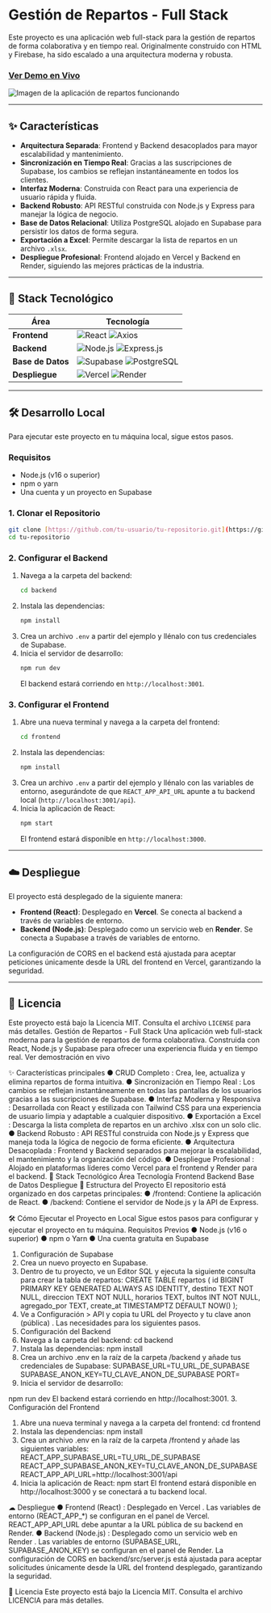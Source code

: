# Gestión de Repartos - Full Stack

Este proyecto es una aplicación web full-stack para la gestión de repartos de forma colaborativa y en tiempo real. Originalmente construido con HTML y Firebase, ha sido escalado a una arquitectura moderna y robusta.

### [**Ver Demo en Vivo**](https://nrlsb-excel-reparto1.vercel.app/)

![Imagen de la aplicación de repartos funcionando](https://i.imgur.com/gKk9p3v.jpg)

---

## ✨ Características

-   **Arquitectura Separada**: Frontend y Backend desacoplados para mayor escalabilidad y mantenimiento.
-   **Sincronización en Tiempo Real**: Gracias a las suscripciones de Supabase, los cambios se reflejan instantáneamente en todos los clientes.
-   **Interfaz Moderna**: Construida con React para una experiencia de usuario rápida y fluida.
-   **Backend Robusto**: API RESTful construida con Node.js y Express para manejar la lógica de negocio.
-   **Base de Datos Relacional**: Utiliza PostgreSQL alojado en Supabase para persistir los datos de forma segura.
-   **Exportación a Excel**: Permite descargar la lista de repartos en un archivo `.xlsx`.
-   **Despliegue Profesional**: Frontend alojado en Vercel y Backend en Render, siguiendo las mejores prácticas de la industria.

---

## 🚀 Stack Tecnológico

| Área          | Tecnología                                                              |
| ------------- | ----------------------------------------------------------------------- |
| **Frontend** | ![React](https://img.shields.io/badge/-React-61DAFB?logo=react&logoColor=white) ![Axios](https://img.shields.io/badge/-Axios-5A29E4?logo=axios&logoColor=white)                                |
| **Backend** | ![Node.js](https://img.shields.io/badge/-Node.js-339933?logo=node.js&logoColor=white) ![Express.js](https://img.shields.io/badge/-Express.js-000000?logo=express&logoColor=white)      |
| **Base de Datos** | ![Supabase](https://img.shields.io/badge/-Supabase-3FCF8E?logo=supabase&logoColor=white) ![PostgreSQL](https://img.shields.io/badge/-PostgreSQL-4169E1?logo=postgresql&logoColor=white) |
| **Despliegue** | ![Vercel](https://img.shields.io/badge/-Vercel-000000?logo=vercel&logoColor=white) ![Render](https://img.shields.io/badge/-Render-46E3B7?logo=render&logoColor=white)                     |

---

## 🛠️ Desarrollo Local

Para ejecutar este proyecto en tu máquina local, sigue estos pasos.

### Requisitos

-   Node.js (v16 o superior)
-   npm o yarn
-   Una cuenta y un proyecto en Supabase

### 1. Clonar el Repositorio

```bash
git clone [https://github.com/tu-usuario/tu-repositorio.git](https://github.com/tu-usuario/tu-repositorio.git)
cd tu-repositorio
```

### 2. Configurar el Backend

1.  Navega a la carpeta del backend:
    ```bash
    cd backend
    ```
2.  Instala las dependencias:
    ```bash
    npm install
    ```
3.  Crea un archivo `.env` a partir del ejemplo y llénalo con tus credenciales de Supabase.
4.  Inicia el servidor de desarrollo:
    ```bash
    npm run dev
    ```
    El backend estará corriendo en `http://localhost:3001`.

### 3. Configurar el Frontend

1.  Abre una nueva terminal y navega a la carpeta del frontend:
    ```bash
    cd frontend
    ```
2.  Instala las dependencias:
    ```bash
    npm install
    ```
3.  Crea un archivo `.env` a partir del ejemplo y llénalo con las variables de entorno, asegurándote de que `REACT_APP_API_URL` apunte a tu backend local (`http://localhost:3001/api`).
4.  Inicia la aplicación de React:
    ```bash
    npm start
    ```
    El frontend estará disponible en `http://localhost:3000`.

---

## ☁️ Despliegue

El proyecto está desplegado de la siguiente manera:

-   **Frontend (React)**: Desplegado en **Vercel**. Se conecta al backend a través de variables de entorno.
-   **Backend (Node.js)**: Desplegado como un servicio web en **Render**. Se conecta a Supabase a través de variables de entorno.

La configuración de CORS en el backend está ajustada para aceptar peticiones únicamente desde la URL del frontend en Vercel, garantizando la seguridad.

---

## 📄 Licencia

Este proyecto está bajo la Licencia MIT. Consulta el archivo `LICENSE` para más detalles.
Gestión de Repartos - Full Stack
Una aplicación web full-stack moderna para la gestión de repartos de forma
colaborativa. Construida con React, Node.js y Supabase para ofrecer una experiencia
fluida y en tiempo real.
Ver demostración en vivo

✨ Características principales
● CRUD Completo : Crea, lee, actualiza y elimina repartos de forma intuitiva.
● Sincronización en Tiempo Real : Los cambios se reflejan instantáneamente en
todas las pantallas de los usuarios gracias a las suscripciones de Supabase.
● Interfaz Moderna y Responsiva : Desarrollada con React y estilizada con
Tailwind CSS para una experiencia de usuario limpia y adaptable a cualquier
dispositivo.
● Exportación a Excel : Descarga la lista completa de repartos en un archivo .xlsx
con un solo clic.
● Backend Robusto : API RESTful construida con Node.js y Express que maneja
toda la lógica de negocio de forma eficiente.
● Arquitectura Desacoplada : Frontend y Backend separados para mejorar la
escalabilidad, el mantenimiento y la organización del código.
● Despliegue Profesional : Alojado en plataformas líderes como Vercel para el
frontend y Render para el backend.
🚀 Stack Tecnológico
Área Tecnología
Frontend
Backend
Base de Datos
Despliegue
📁 Estructura del Proyecto
El repositorio está organizado en dos carpetas principales:
● /frontend: Contiene la aplicación de React.
● /backend: Contiene el servidor de Node.js y la API de Express.

🛠 Cómo Ejecutar el Proyecto en Local
Sigue estos pasos para configurar y ejecutar el proyecto en tu máquina.
Requisitos Previos
● Node.js (v16 o superior)
● npm o Yarn
● Una cuenta gratuita en Supabase

1. Configuración de Supabase
1. Crea un nuevo proyecto en Supabase.
2. Dentro de tu proyecto, ve un Editor SQL y ejecuta la siguiente consulta para crear
la tabla de repartos:
CREATE TABLE repartos (
id BIGINT PRIMARY KEY GENERATED ALWAYS AS IDENTITY,
destino TEXT NOT NULL,
direccion TEXT NOT NULL,
horarios TEXT,
bultos INT NOT NULL,
agregado_por TEXT,
create_at TIMESTAMPTZ DEFAULT NOW()
);
3. Ve a Configuración > API y copia tu URL del Proyecto y tu clave anon (pública) . Las necesidades
para los siguientes pasos.
2. Configuración del Backend
1. Navega a la carpeta del backend:
cd backend
2. Instala las dependencias:
npm install
3. Crea un archivo .env en la raíz de la carpeta /backend y añade tus credenciales
de Supabase:
SUPABASE_URL=TU_URL_DE_SUPABASE
SUPABASE_ANON_KEY=TU_CLAVE_ANON_DE_SUPABASE
PORT=
4. Inicia el servidor de desarrollo:

npm run dev
El backend estará corriendo en http://localhost:3001.
3. Configuración del Frontend
1. Abre una nueva terminal y navega a la carpeta del frontend:
cd frontend
2. Instala las dependencias:
npm install
3. Crea un archivo .env en la raíz de la carpeta /frontend y añade las siguientes
variables:
REACT_APP_SUPABASE_URL=TU_URL_DE_SUPABASE
REACT_APP_SUPABASE_ANON_KEY=TU_CLAVE_ANON_DE_SUPABASE
REACT_APP_API_URL=http://localhost:3001/api
4. Inicia la aplicación de React:
npm start
El frontend estará disponible en http://localhost:3000 y se conectará a tu
backend local.

☁ Despliegue
● Frontend (React) : Desplegado en Vercel . Las variables de entorno
(REACT_APP_*) se configuran en el panel de Vercel. REACT_APP_API_URL debe
apuntar a la URL pública de su backend en Render.
● Backend (Node.js) : Desplegado como un servicio web en Render . Las variables
de entorno (SUPABASE_URL, SUPABASE_ANON_KEY) se configuran en el panel
de Render.
La configuración de CORS en backend/src/server.js está ajustada para aceptar
solicitudes únicamente desde la URL del frontend desplegado, garantizando la
seguridad.

📄 Licencia
Este proyecto está bajo la Licencia MIT. Consulta el archivo LICENCIA para más
detalles.